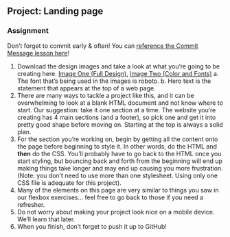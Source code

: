 ## Project: Landing page

### Assignment
Don’t forget to commit early &amp; often! You can <a href="https://www.theodinproject.com/paths/foundations/courses/foundations/lessons/commit-messages" target="_blank" rel="noreferrer">reference the Commit Message lesson here</a>!

1. Download the design images and take a look at what you’re going to be creating here. <a href="https://cdn.statically.io/gh/TheOdinProject/curriculum/main/foundations/html_css/project/odin-project.png" target="_blank" rel="noreferrer">Image One (Full Design)</a>, <a href="https://cdn.statically.io/gh/TheOdinProject/curriculum/main/foundations/html_css/project/colors_and_stuff.png" target="_blank" rel="noreferrer">Image Two (Color and Fonts)</a>
    a. The font that’s being used in the images is roboto.
    b. Hero text is the statement that appears at the top of a web page.
2. There are many ways to tackle a project like this, and it can be overwhelming to look at a blank HTML document and not know where to start. Our suggestion: take it one section at a time. The website you’re creating has 4 main sections (and a footer), so pick one and get it into pretty good shape before moving on. Starting at the top is always a solid plan.
3. For the section you’re working on, begin by getting all the content onto the page before beginning to style it. In other words, do the HTML and **then** do the CSS. You’ll probably have to go back to the HTML once you start styling, but bouncing back and forth from the beginning will end up making things take longer and may end up causing you more frustration. (Note: you don’t need to use more than one stylesheet. Using only one CSS file is adequate for this project).
4. Many of the elements on this page are very similar to things you saw in our flexbox exercises… feel free to go back to those if you need a refresher.
5. Do not worry about making your project look nice on a mobile device. We’ll learn that later.
6. When you finish, don’t forget to push it up to GitHub!
